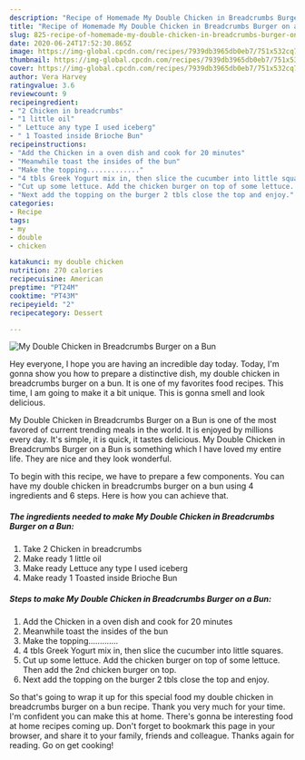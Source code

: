 ```yaml
---
description: "Recipe of Homemade My Double Chicken in Breadcrumbs Burger on a Bun"
title: "Recipe of Homemade My Double Chicken in Breadcrumbs Burger on a Bun"
slug: 825-recipe-of-homemade-my-double-chicken-in-breadcrumbs-burger-on-a-bun
date: 2020-06-24T17:52:30.865Z
image: https://img-global.cpcdn.com/recipes/7939db3965db0eb7/751x532cq70/my-double-chicken-in-breadcrumbs-burger-on-a-bun-recipe-main-photo.jpg
thumbnail: https://img-global.cpcdn.com/recipes/7939db3965db0eb7/751x532cq70/my-double-chicken-in-breadcrumbs-burger-on-a-bun-recipe-main-photo.jpg
cover: https://img-global.cpcdn.com/recipes/7939db3965db0eb7/751x532cq70/my-double-chicken-in-breadcrumbs-burger-on-a-bun-recipe-main-photo.jpg
author: Vera Harvey
ratingvalue: 3.6
reviewcount: 9
recipeingredient:
- "2 Chicken in breadcrumbs"
- "1 little oil"
- " Lettuce any type I used iceberg"
- " 1 Toasted inside Brioche Bun"
recipeinstructions:
- "Add the Chicken in a oven dish and cook for 20 minutes"
- "Meanwhile toast the insides of the bun"
- "Make the topping............."
- "4 tbls Greek Yogurt mix in, then slice the cucumber into little squares."
- "Cut up some lettuce. Add the chicken burger on top of some lettuce. Then add the 2nd chicken burger on top."
- "Next add the topping on the burger 2 tbls close the top and enjoy."
categories:
- Recipe
tags:
- my
- double
- chicken

katakunci: my double chicken 
nutrition: 270 calories
recipecuisine: American
preptime: "PT24M"
cooktime: "PT43M"
recipeyield: "2"
recipecategory: Dessert

---
```



![My Double Chicken in Breadcrumbs Burger on a Bun](https://img-global.cpcdn.com/recipes/7939db3965db0eb7/751x532cq70/my-double-chicken-in-breadcrumbs-burger-on-a-bun-recipe-main-photo.jpg)

Hey everyone, I hope you are having an incredible day today. Today, I'm gonna show you how to prepare a distinctive dish, my double chicken in breadcrumbs burger on a bun. It is one of my favorites food recipes. This time, I am going to make it a bit unique. This is gonna smell and look delicious.



My Double Chicken in Breadcrumbs Burger on a Bun is one of the most favored of current trending meals in the world. It is enjoyed by millions every day. It's simple, it is quick, it tastes delicious. My Double Chicken in Breadcrumbs Burger on a Bun is something which I have loved my entire life. They are nice and they look wonderful.


To begin with this recipe, we have to prepare a few components. You can have my double chicken in breadcrumbs burger on a bun using 4 ingredients and 6 steps. Here is how you can achieve that.

<!--inarticleads1-->

##### The ingredients needed to make My Double Chicken in Breadcrumbs Burger on a Bun:

1. Take 2 Chicken in breadcrumbs
1. Make ready 1 little oil
1. Make ready  Lettuce any type I used iceberg
1. Make ready  1 Toasted inside Brioche Bun




<!--inarticleads2-->

##### Steps to make My Double Chicken in Breadcrumbs Burger on a Bun:

1. Add the Chicken in a oven dish and cook for 20 minutes
1. Meanwhile toast the insides of the bun
1. Make the topping.............
1. 4 tbls Greek Yogurt mix in, then slice the cucumber into little squares.
1. Cut up some lettuce. Add the chicken burger on top of some lettuce. Then add the 2nd chicken burger on top.
1. Next add the topping on the burger 2 tbls close the top and enjoy.




So that's going to wrap it up for this special food my double chicken in breadcrumbs burger on a bun recipe. Thank you very much for your time. I'm confident you can make this at home. There's gonna be interesting food at home recipes coming up. Don't forget to bookmark this page in your browser, and share it to your family, friends and colleague. Thanks again for reading. Go on get cooking!
